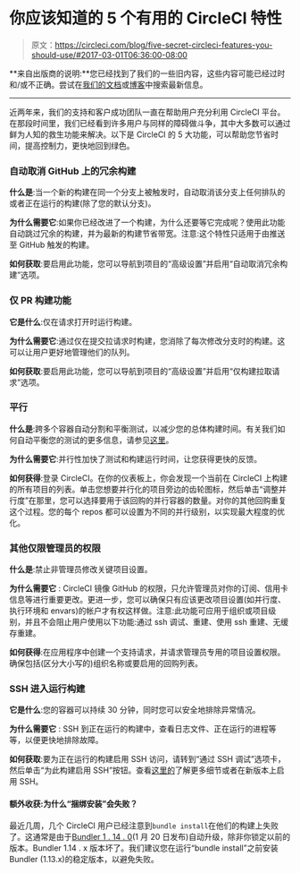 # 你应该知道的 5 个有用的 CircleCI 特性

> 原文：<https://circleci.com/blog/five-secret-circleci-features-you-should-use/#2017-03-01T06:36:00-08:00>

**来自出版商的说明:**您已经找到了我们的一些旧内容，这些内容可能已经过时和/或不正确。尝试在[我们的文档](https://circleci.com/docs/)或[博客](https://circleci.com/blog/)中搜索最新信息。

* * *

近两年来，我们的支持和客户成功团队一直在帮助用户充分利用 CircleCI 平台。在那段时间里，我们已经看到许多用户与同样的障碍做斗争，其中大多数可以通过鲜为人知的救生功能来解决。以下是 CircleCI 的 5 大功能，可以帮助您节省时间，提高控制力，更快地回到绿色。

### 自动取消 GitHub 上的冗余构建

**什么是**:当一个新的构建在同一个分支上被触发时，自动取消该分支上任何排队的或者正在运行的构建(除了您的默认分支)。

**为什么需要它**:如果你已经改进了一个构建，为什么还要等它完成呢？使用此功能自动跳过冗余的构建，并为最新的构建节省带宽。注意:这个特性只适用于由推送至 GitHub 触发的构建。

**如何获取**:要启用此功能，您可以导航到项目的“高级设置”并启用“自动取消冗余构建”选项。

### 仅 PR 构建功能

**它是什么**:仅在请求打开时运行构建。

**为什么需要它**:通过仅在提交拉请求时构建，您消除了每次修改分支时的构建。这可以让用户更好地管理他们的队列。

**如何获取**:要启用此功能，您可以导航到项目的“高级设置”并启用“仅构建拉取请求”选项。

### 平行

**什么是**:跨多个容器自动分割和平衡测试，以减少您的总体构建时间。有关我们如何自动平衡您的测试的更多信息，请参见[这里](https://circleci.com/blog/announcing-automatic-test-balancing/)。

**为什么需要它**:并行性加快了测试和构建运行时间，让您获得更快的反馈。

**如何获得**:登录 CircleCI。在你的仪表板上，你会发现一个当前在 CircleCI 上构建的所有项目的列表。单击您想要并行化的项目旁边的齿轮图标，然后单击“调整并行度”在那里，您可以选择要用于该回购的并行容器的数量。对你的其他回购重复这个过程。您的每个 repos 都可以设置为不同的并行级别，以实现最大程度的优化。

### 其他仅限管理员的权限

**什么是**:禁止非管理员修改关键项目设置。

**为什么需要它** : CircleCI 镜像 GitHub 的权限，只允许管理员对你的订阅、信用卡信息等进行重要更改。更进一步，您可以确保只有应该更改项目设置(如并行度、执行环境和 envars)的帐户才有权这样做。注意:此功能可应用于组织或项目级别，并且不会阻止用户使用以下功能:通过 ssh 调试、重建、使用 ssh 重建、无缓存重建。

**如何获得**:在应用程序中创建一个支持请求，并请求管理员专用的项目设置权限。确保包括(区分大小写的)组织名称或要启用的回购列表。

### SSH 进入运行构建

**它是什么**:您的容器可以持续 30 分钟，同时您可以安全地排除异常情况。

**为什么需要它** : SSH 到正在运行的构建中，查看日志文件、正在运行的进程等等，以便更快地排除故障。

**如何获取**:要为正在运行的构建启用 SSH 访问，请转到“通过 SSH 调试”选项卡，然后单击“为此构建启用 SSH”按钮。查看[这里的](https://circleci.com/docs/1.0/ssh-build/)了解更多细节或者在新版本上启用 SSH。

#### 额外收获:为什么“捆绑安装”会失败？

最近几周，几个 CircleCI 用户已经注意到`bundle install`在他们的构建上失败了。这通常是由于[Bundler 1 . 14 . 0](https://rubygems.org/gems/bundler/versions/1.14.0.pre.1)(1 月 20 日发布)自动升级，除非你锁定以前的版本。Bundler 1.14 . x 版本坏了。我们建议您在运行“bundle install”之前安装 Bundler (1.13.x)的稳定版本，以避免失败。